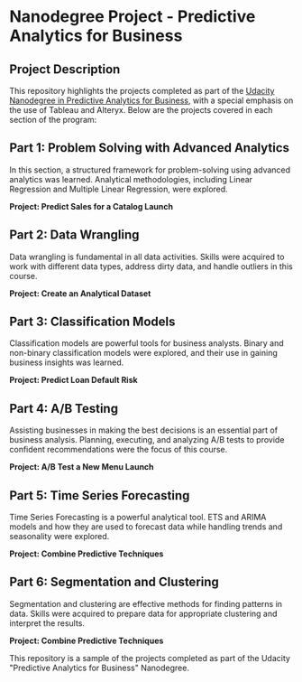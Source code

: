# Nanodegree Project - Predictive Analytics for Business

## Project Description
This repository highlights the projects completed as part of the [Udacity Nanodegree in Predictive Analytics for Business](https://www.udacity.com/course/predictive-analytics-for-business-nanodegree--nd008t), with a special emphasis on the use of Tableau and Alteryx. Below are the projects covered in each section of the program:
## Part 1: Problem Solving with Advanced Analytics

In this section, a structured framework for problem-solving using advanced analytics was learned. Analytical methodologies, including Linear Regression and Multiple Linear Regression, were explored.

**Project: Predict Sales for a Catalog Launch**

## Part 2: Data Wrangling

Data wrangling is fundamental in all data activities. Skills were acquired to work with different data types, address dirty data, and handle outliers in this course.

**Project: Create an Analytical Dataset**

## Part 3: Classification Models

Classification models are powerful tools for business analysts. Binary and non-binary classification models were explored, and their use in gaining business insights was learned.

**Project: Predict Loan Default Risk**

## Part 4: A/B Testing

Assisting businesses in making the best decisions is an essential part of business analysis. Planning, executing, and analyzing A/B tests to provide confident recommendations were the focus of this course.

**Project: A/B Test a New Menu Launch**

## Part 5: Time Series Forecasting

Time Series Forecasting is a powerful analytical tool. ETS and ARIMA models and how they are used to forecast data while handling trends and seasonality were explored.

**Project: Combine Predictive Techniques**

## Part 6: Segmentation and Clustering

Segmentation and clustering are effective methods for finding patterns in data. Skills were acquired to prepare data for appropriate clustering and interpret the results.

**Project: Combine Predictive Techniques**

This repository is a sample of the projects completed as part of the Udacity "Predictive Analytics for Business" Nanodegree.
